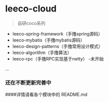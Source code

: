 # leeco-cloud

> 自研coco系列 

+ leeco-spring-framework（手撸spring源码） 
+ leeco-mybatis（手撸mybatis源码）
+ leeco-design-patterns（手撸常用设计模式）
+ leeco-algorithm（手撸算法）
+ leeco-rpc（手撸RPC实现基于netty） -未开始

...

### 还在不断更新完善中 
####详情请看各个模块中的 README.md

